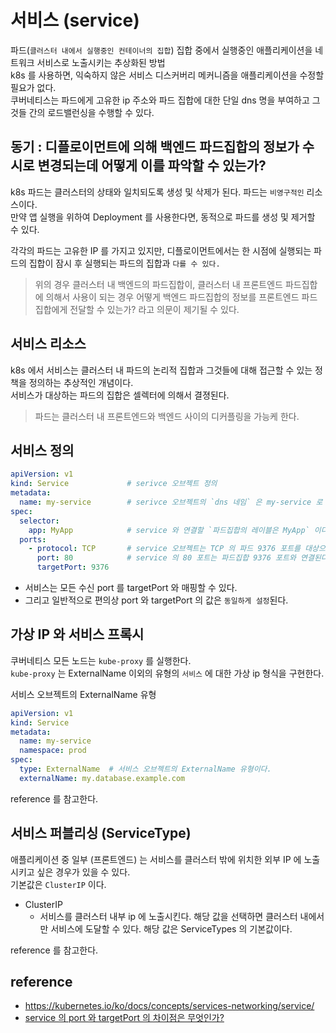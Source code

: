 # 서비스 (service)
파드(`클러스터 내에서 실행중인 컨테이너의 집합`) 집합 중에서 실행중인 애플리케이션을 네트워크 서비스로 노출시키는 추상화된 방법   
k8s 를 사용하면, 익숙하지 않은 서비스 디스커버리 메커니즘을 애플리케이션을 수정할 필요가 없다.   
쿠버네티스는 파드에게 고유한 ip 주소와 파드 집합에 대한 단일 dns 명을 부여하고 그것들 간의 로드밸런싱을 수행할 수 있다. 

## 동기 : 디플로이먼트에 의해 백엔드 파드집합의 정보가 수시로 변경되는데 어떻게 이를 파악할 수 있는가?
k8s 파드는 클러스터의 상태와 일치되도록 생성 및 삭제가 된다. 파드는 `비영구적인` 리소스이다.   
만약 앱 실행을 위하여 Deployment 를 사용한다면, 동적으로 파드를 생성 및 제거할 수 있다.   
   
각각의 파드는 고유한 IP 를 가지고 있지만, 디플로이먼트에서는 한 시점에 실행되는 파드의 집합이 잠시 후 실행되는 파드의 집합과 `다를 수 있다.`   
   
> 위의 경우 클러스터 내 백엔드의 파드집합이, 클러스터 내 프론트엔드 파드집합에 의해서 사용이 되는 경우
> 어떻게 백엔드 파드집합의 정보를 프론트엔드 파드집합에게 전달할 수 있는가? 라고 의문이 제기될 수 있다.

## 서비스 리소스
k8s 에서 서비스는 클러스터 내 파드의 논리적 집합과 그것들에 대해 접근할 수 있는 정책을 정의하는 추상적인 개념이다.   
서비스가 대상하는 파드의 집합은 셀렉터에 의해서 결졍된다.

> 파드는 클러스터 내 프론트엔드와 백엔드 사이의 디커플링을 가능케 한다.

## 서비스 정의
```yaml
apiVersion: v1
kind: Service             # serivce 오브젝트 정의
metadata:       
  name: my-service        # serivce 오브젝트의 `dns 네임` 은 my-service 로 한다.
spec:
  selector:
    app: MyApp            # service 와 연결할 `파드집합의 레이블은 MyApp` 이다. [[service] -> [pods ...]] : service 와 pod 집합을 연결한다.
  ports:
    - protocol: TCP       # service 오브젝트는 TCP 의 파드 9376 포트를 대상으로 한다.
      port: 80            # service 의 80 포트는 파드집합 9376 포트와 연결된다.
      targetPort: 9376
```
* 서비스는 모든 수신 port 를 targetPort 와 매핑할 수 있다.
* 그리고 일반적으로 편의상 port 와 targetPort 의 값은 `동일하게 설정`된다.


## 가상 IP 와 서비스 프록시
쿠버네티스 모든 노드는 `kube-proxy` 를 실행한다.   
`kube-proxy` 는 ExternalName 이외의 유형의 `서비스` 에 대한 가상 ip 형식을 구현한다.   

서비스 오브젝트의 ExternalName 유형
```yaml
apiVersion: v1
kind: Service
metadata:
  name: my-service
  namespace: prod
spec:
  type: ExternalName  # 서비스 오브젝트의 ExternalName 유형이다.
  externalName: my.database.example.com
```
   
reference 를 참고한다.


## 서비스 퍼블리싱 (ServiceType)
애플리케이션 중 일부 (프론트엔드) 는 서비스를 클러스터 밖에 위치한 외부 IP 에 노출시키고 싶은 경우가 있을 수 있다.   
기본값은 `ClusterIP` 이다.   
* ClusterIP
  * 서비스를 클러스터 내부 ip 에 노출시킨다. 해당 값을 선택하면 클러스터 내에서만 서비스에 도달할 수 있다. 해당 값은 ServiceTypes 의 기본값이다. 

reference 를 참고한다.

## reference
* https://kubernetes.io/ko/docs/concepts/services-networking/service/
* [service 의 port 와 targetPort 의 차이점은 무엇인가?](https://stackoverflow.com/questions/49981601/difference-between-targetport-and-port-in-kubernetes-service-definition)
